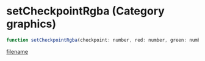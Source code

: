 # setCheckpointRgba (Category graphics)

```js
function setCheckpointRgba(checkpoint: number, red: number, green: number, blue: number, alpha: number): void
```

[filename](setCheckpointRgba_m.md ':include')